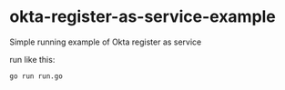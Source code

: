 # okta-register-as-service-example
Simple running example of Okta register as service

run like this:

`go run run.go`
